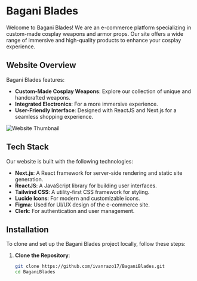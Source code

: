 # Bagani Blades

Welcome to Bagani Blades! We are an e-commerce platform specializing in custom-made cosplay weapons and armor props. Our site offers a wide range of immersive and high-quality products to enhance your cosplay experience.

## Website Overview

Bagani Blades features:
- **Custom-Made Cosplay Weapons**: Explore our collection of unique and handcrafted weapons.
- **Integrated Electronics**: For a more immersive experience.
- **User-Friendly Interface**: Designed with ReactJS and Next.js for a seamless shopping experience.

![Website Thumbnail](/thumbnails/thumbnails.PNG)

## Tech Stack

Our website is built with the following technologies:

- **Next.js**: A React framework for server-side rendering and static site generation.
- **ReactJS**: A JavaScript library for building user interfaces.
- **Tailwind CSS**: A utility-first CSS framework for styling.
- **Lucide Icons**: For modern and customizable icons.
- **Figma**: Used for UI/UX design of the e-commerce site.
- **Clerk**: For authentication and user management.

## Installation

To clone and set up the Bagani Blades project locally, follow these steps:

1. **Clone the Repository**:

   ```bash
   git clone https://github.com/ivanrazo17/BaganiBlades.git
   cd BaganiBlades
